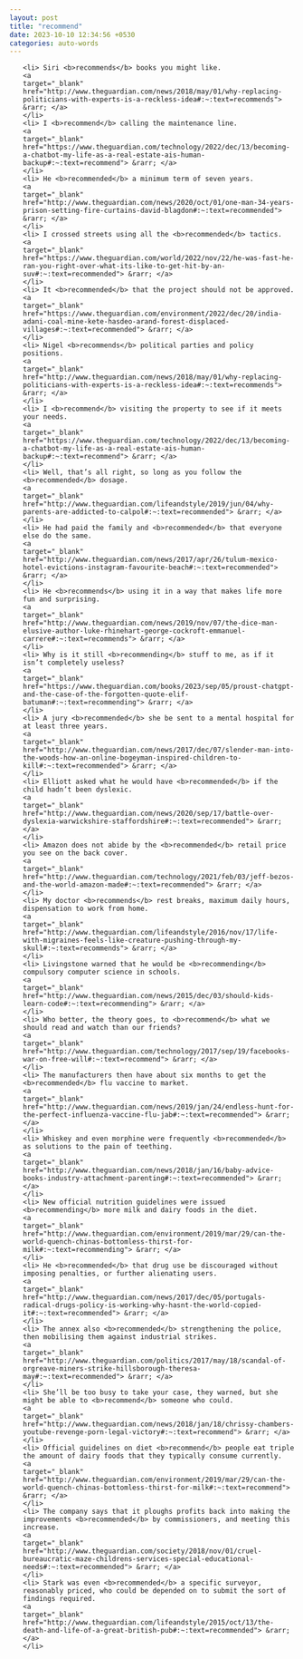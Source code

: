 ```yaml
---
layout: post
title: "recommend"
date: 2023-10-10 12:34:56 +0530
categories: auto-words
---
```

<ol>

    <li> Siri <b>recommends</b> books you might like.
    <a 
    target="_blank" 
    href="http://www.theguardian.com/news/2018/may/01/why-replacing-politicians-with-experts-is-a-reckless-idea#:~:text=recommends"> &rarr; </a>
    </li>
    <li> I <b>recommend</b> calling the maintenance line.
    <a 
    target="_blank" 
    href="https://www.theguardian.com/technology/2022/dec/13/becoming-a-chatbot-my-life-as-a-real-estate-ais-human-backup#:~:text=recommend"> &rarr; </a>
    </li>
    <li> He <b>recommended</b> a minimum term of seven years.
    <a 
    target="_blank" 
    href="http://www.theguardian.com/news/2020/oct/01/one-man-34-years-prison-setting-fire-curtains-david-blagdon#:~:text=recommended"> &rarr; </a>
    </li>
    <li> I crossed streets using all the <b>recommended</b> tactics.
    <a 
    target="_blank" 
    href="https://www.theguardian.com/world/2022/nov/22/he-was-fast-he-ran-you-right-over-what-its-like-to-get-hit-by-an-suv#:~:text=recommended"> &rarr; </a>
    </li>
    <li> It <b>recommended</b> that the project should not be approved.
    <a 
    target="_blank" 
    href="https://www.theguardian.com/environment/2022/dec/20/india-adani-coal-mine-kete-hasdeo-arand-forest-displaced-villages#:~:text=recommended"> &rarr; </a>
    </li>
    <li> Nigel <b>recommends</b> political parties and policy positions.
    <a 
    target="_blank" 
    href="http://www.theguardian.com/news/2018/may/01/why-replacing-politicians-with-experts-is-a-reckless-idea#:~:text=recommends"> &rarr; </a>
    </li>
    <li> I <b>recommend</b> visiting the property to see if it meets your needs.
    <a 
    target="_blank" 
    href="https://www.theguardian.com/technology/2022/dec/13/becoming-a-chatbot-my-life-as-a-real-estate-ais-human-backup#:~:text=recommend"> &rarr; </a>
    </li>
    <li> Well, that’s all right, so long as you follow the <b>recommended</b> dosage.
    <a 
    target="_blank" 
    href="http://www.theguardian.com/lifeandstyle/2019/jun/04/why-parents-are-addicted-to-calpol#:~:text=recommended"> &rarr; </a>
    </li>
    <li> He had paid the family and <b>recommended</b> that everyone else do the same.
    <a 
    target="_blank" 
    href="http://www.theguardian.com/news/2017/apr/26/tulum-mexico-hotel-evictions-instagram-favourite-beach#:~:text=recommended"> &rarr; </a>
    </li>
    <li> He <b>recommends</b> using it in a way that makes life more fun and surprising.
    <a 
    target="_blank" 
    href="http://www.theguardian.com/news/2019/nov/07/the-dice-man-elusive-author-luke-rhinehart-george-cockroft-emmanuel-carrere#:~:text=recommends"> &rarr; </a>
    </li>
    <li> Why is it still <b>recommending</b> stuff to me, as if it isn’t completely useless?
    <a 
    target="_blank" 
    href="https://www.theguardian.com/books/2023/sep/05/proust-chatgpt-and-the-case-of-the-forgotten-quote-elif-batuman#:~:text=recommending"> &rarr; </a>
    </li>
    <li> A jury <b>recommended</b> she be sent to a mental hospital for at least three years.
    <a 
    target="_blank" 
    href="http://www.theguardian.com/news/2017/dec/07/slender-man-into-the-woods-how-an-online-bogeyman-inspired-children-to-kill#:~:text=recommended"> &rarr; </a>
    </li>
    <li> Elliott asked what he would have <b>recommended</b> if the child hadn’t been dyslexic.
    <a 
    target="_blank" 
    href="http://www.theguardian.com/news/2020/sep/17/battle-over-dyslexia-warwickshire-staffordshire#:~:text=recommended"> &rarr; </a>
    </li>
    <li> Amazon does not abide by the <b>recommended</b> retail price you see on the back cover.
    <a 
    target="_blank" 
    href="http://www.theguardian.com/technology/2021/feb/03/jeff-bezos-and-the-world-amazon-made#:~:text=recommended"> &rarr; </a>
    </li>
    <li> My doctor <b>recommends</b> rest breaks, maximum daily hours, dispensation to work from home.
    <a 
    target="_blank" 
    href="http://www.theguardian.com/lifeandstyle/2016/nov/17/life-with-migraines-feels-like-creature-pushing-through-my-skull#:~:text=recommends"> &rarr; </a>
    </li>
    <li> Livingstone warned that he would be <b>recommending</b> compulsory computer science in schools.
    <a 
    target="_blank" 
    href="http://www.theguardian.com/news/2015/dec/03/should-kids-learn-code#:~:text=recommending"> &rarr; </a>
    </li>
    <li> Who better, the theory goes, to <b>recommend</b> what we should read and watch than our friends?
    <a 
    target="_blank" 
    href="http://www.theguardian.com/technology/2017/sep/19/facebooks-war-on-free-will#:~:text=recommend"> &rarr; </a>
    </li>
    <li> The manufacturers then have about six months to get the <b>recommended</b> flu vaccine to market.
    <a 
    target="_blank" 
    href="http://www.theguardian.com/news/2019/jan/24/endless-hunt-for-the-perfect-influenza-vaccine-flu-jab#:~:text=recommended"> &rarr; </a>
    </li>
    <li> Whiskey and even morphine were frequently <b>recommended</b> as solutions to the pain of teething.
    <a 
    target="_blank" 
    href="http://www.theguardian.com/news/2018/jan/16/baby-advice-books-industry-attachment-parenting#:~:text=recommended"> &rarr; </a>
    </li>
    <li> New official nutrition guidelines were issued <b>recommending</b> more milk and dairy foods in the diet.
    <a 
    target="_blank" 
    href="http://www.theguardian.com/environment/2019/mar/29/can-the-world-quench-chinas-bottomless-thirst-for-milk#:~:text=recommending"> &rarr; </a>
    </li>
    <li> He <b>recommended</b> that drug use be discouraged without imposing penalties, or further alienating users.
    <a 
    target="_blank" 
    href="http://www.theguardian.com/news/2017/dec/05/portugals-radical-drugs-policy-is-working-why-hasnt-the-world-copied-it#:~:text=recommended"> &rarr; </a>
    </li>
    <li> The annex also <b>recommended</b> strengthening the police, then mobilising them against industrial strikes.
    <a 
    target="_blank" 
    href="http://www.theguardian.com/politics/2017/may/18/scandal-of-orgreave-miners-strike-hillsborough-theresa-may#:~:text=recommended"> &rarr; </a>
    </li>
    <li> She’ll be too busy to take your case, they warned, but she might be able to <b>recommend</b> someone who could.
    <a 
    target="_blank" 
    href="http://www.theguardian.com/news/2018/jan/18/chrissy-chambers-youtube-revenge-porn-legal-victory#:~:text=recommend"> &rarr; </a>
    </li>
    <li> Official guidelines on diet <b>recommend</b> people eat triple the amount of dairy foods that they typically consume currently.
    <a 
    target="_blank" 
    href="http://www.theguardian.com/environment/2019/mar/29/can-the-world-quench-chinas-bottomless-thirst-for-milk#:~:text=recommend"> &rarr; </a>
    </li>
    <li> The company says that it ploughs profits back into making the improvements <b>recommended</b> by commissioners, and meeting this increase.
    <a 
    target="_blank" 
    href="http://www.theguardian.com/society/2018/nov/01/cruel-bureaucratic-maze-childrens-services-special-educational-needs#:~:text=recommended"> &rarr; </a>
    </li>
    <li> Stark was even <b>recommended</b> a specific surveyor, reasonably priced, who could be depended on to submit the sort of findings required.
    <a 
    target="_blank" 
    href="http://www.theguardian.com/lifeandstyle/2015/oct/13/the-death-and-life-of-a-great-british-pub#:~:text=recommended"> &rarr; </a>
    </li>